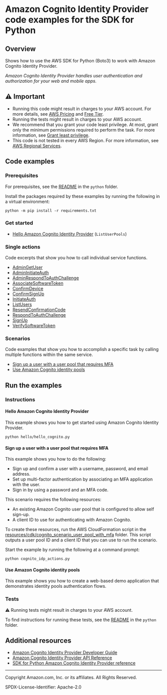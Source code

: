 # Amazon Cognito Identity Provider code examples for the SDK for Python

## Overview

Shows how to use the AWS SDK for Python (Boto3) to work with Amazon Cognito Identity Provider.

<!--custom.overview.start-->
<!--custom.overview.end-->

_Amazon Cognito Identity Provider handles user authentication and authorization for your web and mobile apps._

## ⚠ Important

* Running this code might result in charges to your AWS account. For more details, see [AWS Pricing](https://aws.amazon.com/pricing/) and [Free Tier](https://aws.amazon.com/free/).
* Running the tests might result in charges to your AWS account.
* We recommend that you grant your code least privilege. At most, grant only the minimum permissions required to perform the task. For more information, see [Grant least privilege](https://docs.aws.amazon.com/IAM/latest/UserGuide/best-practices.html#grant-least-privilege).
* This code is not tested in every AWS Region. For more information, see [AWS Regional Services](https://aws.amazon.com/about-aws/global-infrastructure/regional-product-services).

<!--custom.important.start-->
<!--custom.important.end-->

## Code examples

### Prerequisites

For prerequisites, see the [README](../../README.md#Prerequisites) in the `python` folder.

Install the packages required by these examples by running the following in a virtual environment:

```
python -m pip install -r requirements.txt
```

<!--custom.prerequisites.start-->
<!--custom.prerequisites.end-->

### Get started

- [Hello Amazon Cognito Identity Provider](hello/hello_cognito.py#L4) (`ListUserPools`)


### Single actions

Code excerpts that show you how to call individual service functions.

- [AdminGetUser](cognito_idp_actions.py#L56)
- [AdminInitiateAuth](cognito_idp_actions.py#L187)
- [AdminRespondToAuthChallenge](cognito_idp_actions.py#L292)
- [AssociateSoftwareToken](cognito_idp_actions.py#L241)
- [ConfirmDevice](cognito_idp_actions.py#L342)
- [ConfirmSignUp](cognito_idp_actions.py#L131)
- [InitiateAuth](cognito_idp_actions.py#L407)
- [ListUsers](cognito_idp_actions.py#L164)
- [ResendConfirmationCode](cognito_idp_actions.py#L104)
- [RespondToAuthChallenge](cognito_idp_actions.py#L408)
- [SignUp](cognito_idp_actions.py#L56)
- [VerifySoftwareToken](cognito_idp_actions.py#L265)

### Scenarios

Code examples that show you how to accomplish a specific task by calling multiple
functions within the same service.

- [Sign up a user with a user pool that requires MFA](cognito_idp_actions.py)
- [Use Amazon Cognito identity pools](../../example_code/cognito/scenarios/identity_pools_example_demo)


<!--custom.examples.start-->
<!--custom.examples.end-->

## Run the examples

### Instructions


<!--custom.instructions.start-->
<!--custom.instructions.end-->

#### Hello Amazon Cognito Identity Provider

This example shows you how to get started using Amazon Cognito Identity Provider.

```
python hello/hello_cognito.py
```


#### Sign up a user with a user pool that requires MFA

This example shows you how to do the following:

- Sign up and confirm a user with a username, password, and email address.
- Set up multi-factor authentication by associating an MFA application with the user.
- Sign in by using a password and an MFA code.

<!--custom.scenario_prereqs.cognito-identity-provider_Scenario_SignUpUserWithMfa.start-->
This scenario requires the following resources:

* An existing Amazon Cognito user pool that is configured to allow self sign-up.
* A client ID to use for authenticating with Amazon Cognito.

To create these resources, run the AWS CloudFormation script in the
[resources/cdk/cognito_scenario_user_pool_with_mfa](../../../resources/cdk/cognito_scenario_user_pool_with_mfa)
folder. This script outputs a user pool ID and a client ID that you can use to run
the scenario.
<!--custom.scenario_prereqs.cognito-identity-provider_Scenario_SignUpUserWithMfa.end-->

Start the example by running the following at a command prompt:

```
python cognito_idp_actions.py
```


<!--custom.scenarios.cognito-identity-provider_Scenario_SignUpUserWithMfa.start-->
<!--custom.scenarios.cognito-identity-provider_Scenario_SignUpUserWithMfa.end-->

#### Use Amazon Cognito identity pools

This example shows you how to create a web-based demo application that demonstrates identity pools authentication flows.


<!--custom.scenario_prereqs.cross_CognitoFlows.start-->
<!--custom.scenario_prereqs.cross_CognitoFlows.end-->


<!--custom.scenarios.cross_CognitoFlows.start-->
<!--custom.scenarios.cross_CognitoFlows.end-->

### Tests

⚠ Running tests might result in charges to your AWS account.


To find instructions for running these tests, see the [README](../../README.md#Tests)
in the `python` folder.



<!--custom.tests.start-->
<!--custom.tests.end-->

## Additional resources

- [Amazon Cognito Identity Provider Developer Guide](https://docs.aws.amazon.com/cognito/latest/developerguide/cognito-user-identity-pools.html)
- [Amazon Cognito Identity Provider API Reference](https://docs.aws.amazon.com/cognito-user-identity-pools/latest/APIReference/Welcome.html)
- [SDK for Python Amazon Cognito Identity Provider reference](https://boto3.amazonaws.com/v1/documentation/api/latest/reference/services/cognito-idp.html)

<!--custom.resources.start-->
<!--custom.resources.end-->

---

Copyright Amazon.com, Inc. or its affiliates. All Rights Reserved.

SPDX-License-Identifier: Apache-2.0
